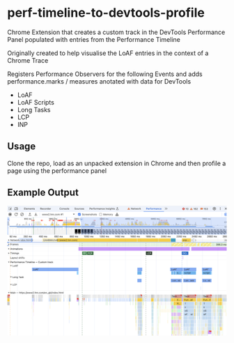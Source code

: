 # perf-timeline-to-devtools-profile
Chrome Extension that creates a custom track in the DevTools Performance Panel populated with entries from the Performance Timeline

Originally created to help visualise the LoAF entries in the context of a Chrome Trace

Registers Performance Observers for the following Events and adds performance.marks / measures anotated with data for DevTools
- LoAF
- LoAF Scripts
- Long Tasks
- LCP
- INP

## Usage

Clone the repo, load as an unpacked extension in Chrome and then profile a page using the performance panel

## Example Output

![Chrome Performance Panel with Custom Track showing Long Tasks, LoAF and LoAF script entries](images/example-output.png)

